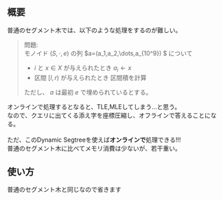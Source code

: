 ## 概要
普通のセグメント木では、以下のような処理をするのが難しい。

> 問題:\
> モノイド $(S,\cdot,e)$ の列 $a=(a_1,a_2,\dots,a_{10^9}) $ について
>    - $i$ と $x\in X$ が与えられたとき $a_i\leftarrow x$
>    - 区間 $[l,r)$ が与えられたとき 区間積を計算
>
> ただし、 $a$ は最初 $e$ で埋められているとする。

オンラインで処理するとなると、TLE,MLEしてしまう...と思う。\
なので、クエリに出てくる添え字を座標圧縮し、オフラインで答えることになる。
\
\
ただ、このDynamic Segtreeを使えば**オンラインで**処理できる!!!
\
普通のセグメント木に比べてメモリ消費は少ないが、若干重い。
## 使い方
普通のセグメント木と同じなので省きます